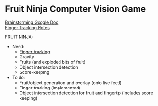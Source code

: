 # Fruit Ninja Computer Vision Game

[Brainstorming Google Doc](https://docs.google.com/document/d/1GhcITUZvlrR8IcTVUpZIBX7SQR-cOgQOoQSGIWA7bGs/edit)  
[Finger Tracking Notes](https://docs.google.com/document/d/1NvPH3BRg6g0arzIMzZPWt8G3LTltkNTXXqGsy5T5Me4/edit)    

FRUIT NINJA:
- Need: 
	- [Finger tracking](https://dev.to/amarlearning/finger-detection-and-tracking-using-opencv-and-python-586m)
	- Gravity
	- Fruits (and exploded bits of fruit)
	- Object intersection detection
	- Score-keeping
- To do:
	- Fruit/object generation and overlay (onto live feed)
	- Finger tracking (implemented)
	- Object intersection detection for fruit and fingertip (includes score keeping)

